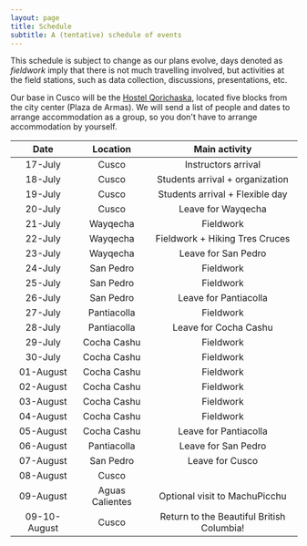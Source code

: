 ```yaml
---
layout: page
title: Schedule
subtitle: A (tentative) schedule of events
---
```


This schedule is subject to change as our plans evolve, days denoted as _fieldwork_ imply that there is not much travelling involved, 
but activities at the field stations, such as data collection, discussions, presentations, etc.

Our base in Cusco will be the [Hostel Qorichaska](http://www.qorichaskaperu.com), located five blocks from the city center (Plaza de Armas). 
We will send a list of people and dates to arrange accommodation as a group, so you don't have to arrange accommodation by yourself.



| Date | Location | Main activity |
| :----: | :----: | :-------: |
| 17-July | Cusco | Instructors arrival |
| 18-July | Cusco | Students arrival + organization |
| 19-July | Cusco | Students arrival + Flexible day |
| 20-July | Cusco | Leave for Wayqecha |
| 21-July | Wayqecha | Fieldwork |
| 22-July | Wayqecha | Fieldwork + Hiking Tres Cruces |
| 23-July | Wayqecha | Leave for San Pedro |
| 24-July | San Pedro | Fieldwork |
| 25-July | San Pedro | Fieldwork |
| 26-July | San Pedro | Leave for Pantiacolla |
| 27-July | Pantiacolla | Fieldwork |
| 28-July | Pantiacolla | Leave for Cocha Cashu |
| 29-July | Cocha Cashu | Fieldwork |
| 30-July | Cocha Cashu | Fieldwork |
| 01-August | Cocha Cashu | Fieldwork |
| 02-August | Cocha Cashu | Fieldwork |
| 03-August | Cocha Cashu | Fieldwork | 
| 04-August | Cocha Cashu | Fieldwork |
| 05-August | Cocha Cashu | Leave for Pantiacolla |
| 06-August | Pantiacolla | Leave for San Pedro |
| 07-August | San Pedro | Leave for Cusco |
| 08-August | Cusco | |
| 09-August| Aguas Calientes | Optional visit to MachuPicchu |
| 09-10-August | Cusco | Return to the Beautiful British Columbia! |

